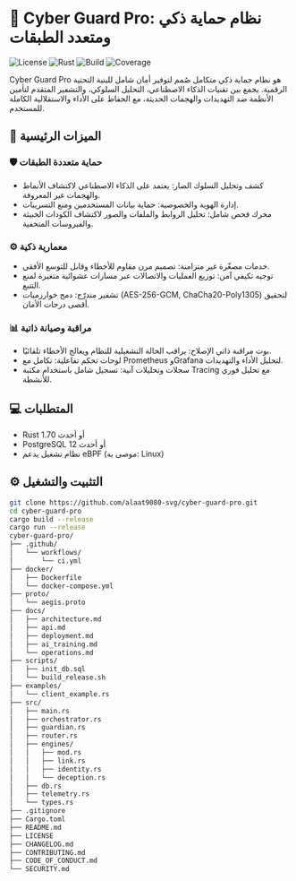 # 🧩 Cyber Guard Pro: نظام حماية ذكي ومتعدد الطبقات

![License](https://img.shields.io/badge/license-MIT-blue.svg)
![Rust](https://img.shields.io/badge/rust-1.70%2B-orange.svg)
![Build](https://img.shields.io/github/actions/workflow/status/alaat9080-svg/cyber-guard-pro/rust.yml?branch=main)
![Coverage](https://img.shields.io/codecov/c/github/alaat9080-svg/cyber-guard-pro?token=XXXXX)

Cyber Guard Pro هو نظام حماية ذكي متكامل صُمم لتوفير أمان شامل للبنية التحتية الرقمية.
يجمع بين تقنيات الذكاء الاصطناعي، التحليل السلوكي، والتشفير المتقدم لتأمين الأنظمة ضد التهديدات والهجمات الحديثة، مع الحفاظ على الأداء والاستقلالية الكاملة للمستخدم.

## 🧠 الميزات الرئيسية

### 🛡️ حماية متعددة الطبقات
- كشف وتحليل السلوك الضار: يعتمد على الذكاء الاصطناعي لاكتشاف الأنماط والهجمات غير المعروفة.
- إدارة الهوية والخصوصية: حماية بيانات المستخدمين ومنع التسريبات.
- محرك فحص شامل: تحليل الروابط والملفات والصور لاكتشاف الكودات الخبيثة والفيروسات المتخفية.

### ⚙️ معمارية ذكية
- خدمات مصغّرة غير متزامنة: تصميم مرن مقاوم للأخطاء وقابل للتوسع الأفقي.
- توجيه تكيفي آمن: توزيع العمليات والاتصالات عبر مسارات عشوائية متغيرة لمنع التتبع.
- تشفير متدرّج: دمج خوارزميات (AES-256-GCM, ChaCha20-Poly1305) لتحقيق أقصى درجات الأمان.

### 📊 مراقبة وصيانة ذاتية
- بوت مراقبة ذاتي الإصلاح: يراقب الحالة التشغيلية للنظام ويعالج الأخطاء تلقائيًا.
- لوحات تحكم تفاعلية: تكامل مع Prometheus وGrafana لتحليل الأداء والتهديدات.
- سجلات وتحليلات آنية: تسجيل شامل باستخدام مكتبة Tracing مع تحليل فوري للأنشطة.





## 💻 المتطلبات
- Rust 1.70 أو أحدث
- PostgreSQL 12 أو أحدث
- نظام تشغيل يدعم eBPF (موصى به: Linux)

## ⚙️ التثبيت والتشغيل

```bash
git clone https://github.com/alaat9080-svg/cyber-guard-pro.git
cd cyber-guard-pro
cargo build --release
cargo run --release
cyber-guard-pro/
├── .github/
│   └── workflows/
│       └── ci.yml
├── docker/
│   ├── Dockerfile
│   └── docker-compose.yml
├── proto/
│   └── aegis.proto
├── docs/
│   ├── architecture.md
│   ├── api.md
│   ├── deployment.md
│   ├── ai_training.md
│   └── operations.md
├── scripts/
│   ├── init_db.sql
│   └── build_release.sh
├── examples/
│   └── client_example.rs
├── src/
│   ├── main.rs
│   ├── orchestrator.rs
│   ├── guardian.rs
│   ├── router.rs
│   ├── engines/
│   │   ├── mod.rs
│   │   ├── link.rs
│   │   ├── identity.rs
│   │   └── deception.rs
│   ├── db.rs
│   ├── telemetry.rs
│   └── types.rs
├── .gitignore
├── Cargo.toml
├── README.md
├── LICENSE
├── CHANGELOG.md
├── CONTRIBUTING.md
├── CODE_OF_CONDUCT.md
└── SECURITY.md
